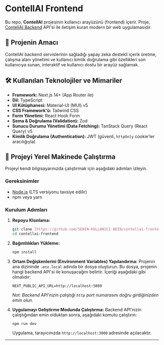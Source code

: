 # ContellAI Frontend

Bu repo, **ContellAI** projesinin kullanıcı arayüzünü (frontend) içerir. Proje, [ContellAI Backend](https://github.com/bozturk43/contellai-backend) API'si ile iletişim kuran modern bir web uygulamasıdır.

## 🚀 Projenin Amacı

ContellAI backend servislerinin sağladığı yapay zeka destekli içerik üretme, çalışma alanı yönetimi ve kullanıcı kimlik doğrulama gibi özellikleri son kullanıcıya sunan, interaktif ve kullanıcı dostu bir arayüz sağlamak.

## 🛠️ Kullanılan Teknolojiler ve Mimariler

- **Framework:** Next.js 14+ (App Router ile)
- **Dil:** TypeScript
- **UI Kütüphanesi:** Material-UI (MUI) v5
- **CSS Framework'ü:** Tailwind CSS
- **Form Yönetimi:** React Hook Form
- **Şema & Doğrulama (Validation):** Zod
- **Sunucu Durumu Yönetimi (Data Fetching):** TanStack Query (React Query) v5
- **Kimlik Doğrulama (Authentication):** JWT (güvenli, `httpOnly` cookie'ler aracılığıyla)

## 🏁 Projeyi Yerel Makinede Çalıştırma

Projeyi kendi bilgisayarınızda çalıştırmak için aşağıdaki adımları izleyin.

### Gereksinimler

- [Node.js](https://nodejs.org/en) (LTS versiyonu tavsiye edilir)
- npm veya yarn

### Kurulum Adımları

1.  **Repoyu Klonlama:**
    ```bash
    git clone [https://github.com/SENIN-KULLANICI-ADIN/contellai-frontend.git](https://github.com/SENIN-KULLANICI-ADIN/contellai-frontend.git)
    cd contellai-frontend
    ```

2.  **Bağımlılıkları Yükleme:**
    ```bash
    npm install
    ```

3.  **Ortam Değişkenlerini (Environment Variables) Yapılandırma:**
    Projenin ana dizininde `.env.local` adında bir dosya oluşturun. Bu dosya, projenin hangi backend API'si ile konuşacağını belirtir. İçeriği aşağıdaki gibi olmalıdır:

    ```
    NEXT_PUBLIC_API_URL=http://localhost:5089
    ```
    *Not: Backend API'nizin çalıştığı `http` port numarasını doğru girdiğinizden emin olun.*

4.  **Uygulamayı Geliştirme Modunda Çalıştırma:**
    Backend API'nizin çalıştığından emin olduktan sonra, aşağıdaki komutu çalıştırın:
    ```bash
    npm run dev
    ```
    Uygulama, tarayıcınızda `http://localhost:3000` adresinde açılacaktır.

---
